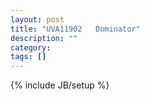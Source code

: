 ```yaml
---
layout: post
title: "UVA11902   Dominator"
description: ""
category: 
tags: []
---
```

{% include JB/setup %}

